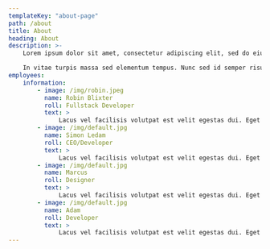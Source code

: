 ```yaml
---
templateKey: "about-page"
path: /about
title: About
heading: About
description: >-
    Lorem ipsum dolor sit amet, consectetur adipiscing elit, sed do eiusmod tempor incididunt ut labore et dolore magna aliqua. Lorem donec massa sapien faucibus. Aliquet risus feugiat in ante. Enim sit amet venenatis urna. Nunc congue nisi vitae suscipit tellus mauris a. Aliquet nibh praesent tristique magna. Amet nisl suscipit adipiscing bibendum. Varius morbi enim nunc faucibus. Molestie ac feugiat sed lectus vestibulum mattis ullamcorper velit sed. Lacus vel facilisis volutpat est velit egestas dui. Eget arcu dictum varius duis at consectetur. Vitae semper quis lectus nulla at volutpat diam ut. Amet mauris commodo quis imperdiet massa tincidunt nunc pulvinar. Enim nec dui nunc mattis.

    In vitae turpis massa sed elementum tempus. Nunc sed id semper risus in. Ornare arcu odio ut sem nulla pharetra. Faucibus purus in massa tempor. Lacus vestibulum sed arcu non. Hendrerit gravida rutrum quisque non tellus. Sodales ut etiam sit amet nisl purus in. Egestas quis ipsum suspendisse ultrices gravida. Ut enim blandit volutpat maecenas volutpat. Orci nulla pellentesque dignissim enim sit amet venenatis urna. Sit amet dictum sit amet. Cursus metus aliquam eleifend mi in. Et netus et malesuada fames ac turpis egestas maecenas pharetra. Sit amet nisl suscipit adipiscing. Praesent elementum facilisis leo vel fringilla est ullamcorper eget nulla. Diam sit amet nisl suscipit adipiscing bibendum
employees:
    information:
        - image: /img/robin.jpeg
          name: Robin Blixter
          roll: Fullstack Developer
          text: >
              Lacus vel facilisis volutpat est velit egestas dui. Eget arcu dictum varius duis at consectetur. Vitae semper quis lectus nulla at volutpat diam ut. Amet mauris commodo quis imperdiet massa tincidunt nunc pulvinar. Enim nec dui nunc mattis.
        - image: /img/default.jpg
          name: Simon Ledam
          roll: CEO/Developer
          text: >
              Lacus vel facilisis volutpat est velit egestas dui. Eget arcu dictum varius duis at consectetur. Vitae semper quis lectus nulla at volutpat diam ut. Amet mauris commodo quis imperdiet massa tincidunt nunc pulvinar. Enim nec dui nunc mattis.
        - image: /img/default.jpg
          name: Marcus
          roll: Designer
          text: >
              Lacus vel facilisis volutpat est velit egestas dui. Eget arcu dictum varius duis at consectetur. Vitae semper quis lectus nulla at volutpat diam ut. Amet mauris commodo quis imperdiet massa tincidunt nunc pulvinar. Enim nec dui nunc mattis.
        - image: /img/default.jpg
          name: Adam
          roll: Developer
          text: >
              Lacus vel facilisis volutpat est velit egestas dui. Eget arcu dictum varius duis at consectetur. Vitae semper quis lectus nulla at volutpat diam ut. Amet mauris commodo quis imperdiet massa tincidunt nunc pulvinar. Enim nec dui nunc mattis.
---
```

